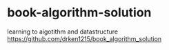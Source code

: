 # book-algorithm-solution
learning to aigotithm and datastructure
https://github.com/drken1215/book_algorithm_solution

